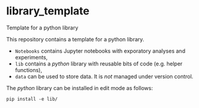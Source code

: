 # library_template
Template for a python library

This repository contains a template for a python library.

* `Notebooks` contains Jupyter notebooks with exporatory analyses and experiments,
* `lib` contains a _python_ library with reusable bits of code (e.g. helper functions),
* `data` can be used to store data. It is *not* managed under version control. 

The _python_ library can be installed in edit mode as follows:
```
pip install -e lib/
```
